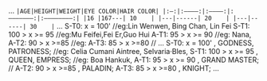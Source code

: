 ...
`
|AGE|HEIGHT|WEIGHT|EYE COLOR|HAIR COLOR|
|:—:|:————:|:————:|:———————:|:————————:|
|16 |167---| 10    |
|---|------| 20    |
|---|------| 30    |
`
...
<Bueaty>
S-T0: x = 100'  //eg:Lin Wenwen, Bing Chan, Lin Fei
S-T1: 100 > x >= 95  //eg:Mu Feifei,Fei Er,Guo Hui
A-T1: 95 > x >= 90 //eg: Nana,
A-T2: 90 > x >=85  //eg:
A-T3: 85 > x >=80  //
...
<Chivalric order>
S-T0: x = 100' , GODNESS, PATRONESS; //eg: Celia Cumani Aintree, Selvaria·Bles, 
S-T1: 100 > x >= 95 , QUEEN, EMPRESS; //eg: Boa Hankuk,
A-T1: 95 > x >= 90  , GRAND MASTER; //
A-T2: 90 > x >=85 , PALADIN; 
A-T3: 85 > x >=80 , KNIGHT; 
...
